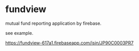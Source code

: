 # fundview

mutual fund reporting application by firebase.

see example.

https://fundview-617a1.firebaseapp.com/isin/JP90C0003PR7
